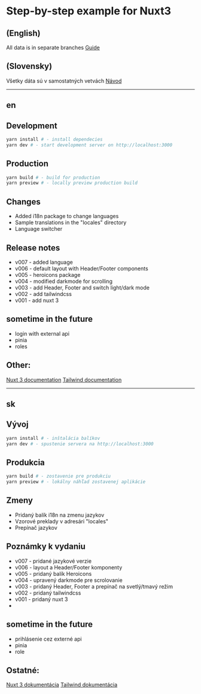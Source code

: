 # Step-by-step example for Nuxt3

## (English)
All data is in separate branches
[Guide](#en)
## (Slovensky)
Všetky dáta sú v samostatných vetvách
[Návod](#sk)

---
## en

## Development
```bash
yarn install # - install dependecies
yarn dev # - start development server on http://localhost:3000
```

## Production
```bash
yarn build # - build for production
yarn preview # - locally preview production build
```

## Changes
- Added i18n package to change languages
- Sample translations in the "locales" directory
- Language switcher

## Release notes
- v007 - added language
- v006 - default layout with Header/Footer components
- v005 - heroicons package
- v004 - modified darkmode for scrolling
- v003 - add Header, Footer and switch light/dark mode
- v002 - add tailwindcss
- v001 - add nuxt 3

## sometime in the future
- login with external api
- pinia
- roles

## Other:
[Nuxt 3 documentation](https://nuxt.com/docs/getting-started/introduction)
[Tailwind documentation](https://tailwindcss.com/docs/installation)


---

## sk

## Vývoj
```bash
yarn install # - inštalácia balíkov
yarn dev # - spustenie servera na http://localhost:3000
```

## Produkcia
```bash
yarn build # - zostavenie pre produkciu
yarn preview # - lokálny náhľad zostavenej aplikácie
```

## Zmeny
- Pridaný balík i18n na zmenu jazykov
- Vzorové preklady v adresári "locales"
- Prepínač jazykov

## Poznámky k vydaniu
- v007 - pridané jazykové verzie
- v006 - layout a Header/Footer komponenty
- v005 - pridaný balík Heroicons
- v004 - upravený darkmode pre scrolovanie
- v003 - pridaný Header, Footer a prepínač na svetlý/tmavý režim
- v002 - pridaný tailwindcss
- v001 - pridaný nuxt 3
- 
## sometime in the future
- prihlásenie cez externé api
- pinia
- role

## Ostatné:
[Nuxt 3 dokumentácia](https://nuxt.com/docs/getting-started/introduction)
[Tailwind dokumentácia](https://tailwindcss.com/docs/installation)